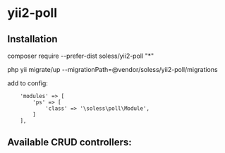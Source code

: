 # yii2-poll

## Installation

composer require --prefer-dist soless/yii2-poll "*"

php yii migrate/up --migrationPath=@vendor/soless/yii2-poll/migrations

add to config:
```
    'modules' => [
        'ps' => [
            'class' => '\soless\poll\Module',
        ]
    ],
```

## Available CRUD controllers:

